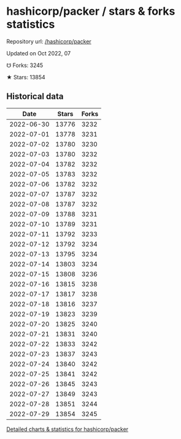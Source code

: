 # hashicorp/packer / stars & forks statistics

Repository url: [/hashicorp/packer](https://github.com/hashicorp/packer)

Updated on Oct 2022, 07

☋ Forks: 3245

★ Stars: 13854

## Historical data
| Date | Stars | Forks |
|------|-------|-------|
| 2022-06-30 | 13776 | 3232 | 
| 2022-07-01 | 13778 | 3231 | 
| 2022-07-02 | 13780 | 3230 | 
| 2022-07-03 | 13780 | 3232 | 
| 2022-07-04 | 13782 | 3232 | 
| 2022-07-05 | 13783 | 3232 | 
| 2022-07-06 | 13782 | 3232 | 
| 2022-07-07 | 13787 | 3232 | 
| 2022-07-08 | 13787 | 3232 | 
| 2022-07-09 | 13788 | 3231 | 
| 2022-07-10 | 13789 | 3231 | 
| 2022-07-11 | 13792 | 3233 | 
| 2022-07-12 | 13792 | 3234 | 
| 2022-07-13 | 13795 | 3234 | 
| 2022-07-14 | 13803 | 3234 | 
| 2022-07-15 | 13808 | 3236 | 
| 2022-07-16 | 13815 | 3238 | 
| 2022-07-17 | 13817 | 3238 | 
| 2022-07-18 | 13816 | 3237 | 
| 2022-07-19 | 13823 | 3239 | 
| 2022-07-20 | 13825 | 3240 | 
| 2022-07-21 | 13831 | 3240 | 
| 2022-07-22 | 13833 | 3242 | 
| 2022-07-23 | 13837 | 3243 | 
| 2022-07-24 | 13840 | 3242 | 
| 2022-07-25 | 13841 | 3242 | 
| 2022-07-26 | 13845 | 3243 | 
| 2022-07-27 | 13849 | 3243 | 
| 2022-07-28 | 13851 | 3244 | 
| 2022-07-29 | 13854 | 3245 | 


[Detailed charts & statistics for hashicorp/packer](https://reviewgithub.com/rep/hashicorp/packer)
